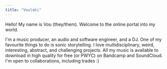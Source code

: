 ```yaml
---
title: "Voulaki"
---
```

Hello! My name is Vou (they/them). Welcome to the online portal into my world. 

I'm a music producer, an audio and software engineer, and a DJ. One of my favourite things to do is sonic storytelling. I love multidisciplinary, weird, interesting, abstract, and challenging projects. All my music is available to download in high quality for free (or PWYC) on Bandcamp and SoundCloud. I'm open to collaborations, including trades :) 
<br><br>